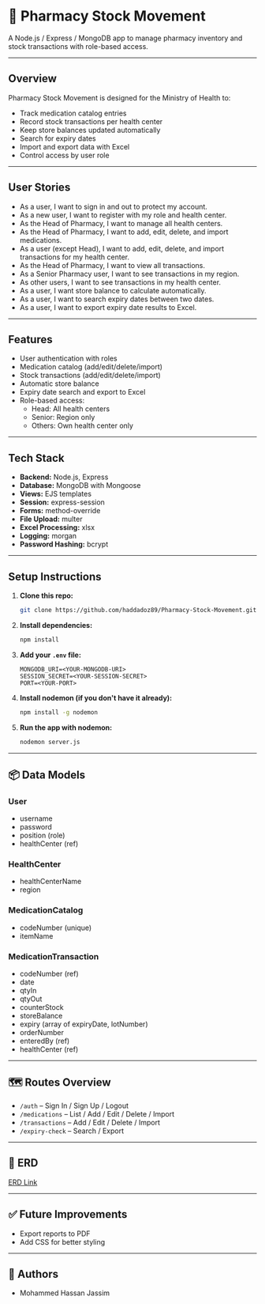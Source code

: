 # 💊 Pharmacy Stock Movement

A Node.js / Express / MongoDB app to manage pharmacy inventory and stock transactions with role-based access.

---

##  Overview

Pharmacy Stock Movement is designed for the Ministry of Health to:

- Track medication catalog entries
- Record stock transactions per health center
- Keep store balances updated automatically
- Search for expiry dates
- Import and export data with Excel
- Control access by user role

---

##  User Stories

- As a user, I want to sign in and out to protect my account.
- As a new user, I want to register with my role and health center.
- As the Head of Pharmacy, I want to manage all health centers.
- As the Head of Pharmacy, I want to add, edit, delete, and import medications.
- As a user (except Head), I want to add, edit, delete, and import transactions for my health center.
- As the Head of Pharmacy, I want to view all transactions.
- As a Senior Pharmacy user, I want to see transactions in my region.
- As other users, I want to see transactions in my health center.
- As a user, I want store balance to calculate automatically.
- As a user, I want to search expiry dates between two dates.
- As a user, I want to export expiry date results to Excel.

---

## Features

- User authentication with roles
- Medication catalog (add/edit/delete/import)
- Stock transactions (add/edit/delete/import)
- Automatic store balance
- Expiry date search and export to Excel
- Role-based access:
  - Head: All health centers
  - Senior: Region only
  - Others: Own health center only

---

## Tech Stack

- **Backend:** Node.js, Express
- **Database:** MongoDB with Mongoose
- **Views:** EJS templates
- **Session:** express-session
- **Forms:** method-override
- **File Upload:** multer
- **Excel Processing:** xlsx
- **Logging:** morgan
- **Password Hashing:** bcrypt

---

## Setup Instructions

1. **Clone this repo:**
    ```bash
    git clone https://github.com/haddadoz89/Pharmacy-Stock-Movement.git
    ```

2. **Install dependencies:**
    ```bash
    npm install
    ```

3. **Add your `.env` file:**
    ```env
    MONGODB_URI=<YOUR-MONGODB-URI>
    SESSION_SECRET=<YOUR-SESSION-SECRET>
    PORT=<YOUR-PORT>
    ```

4. **Install nodemon (if you don't have it already):**
    ```bash
    npm install -g nodemon
    ```

5. **Run the app with nodemon:**
    ```bash
    nodemon server.js
    ```

---

## 📦 Data Models

### User
- username
- password
- position (role)
- healthCenter (ref)

### HealthCenter
- healthCenterName
- region

### MedicationCatalog
- codeNumber (unique)
- itemName

### MedicationTransaction
- codeNumber (ref)
- date
- qtyIn
- qtyOut
- counterStock
- storeBalance
- expiry (array of expiryDate, lotNumber)
- orderNumber
- enteredBy (ref)
- healthCenter (ref)

---

## 🗺️ Routes Overview

- `/auth` – Sign In / Sign Up / Logout
- `/medications` – List / Add / Edit / Delete / Import
- `/transactions` – Add / Edit / Delete / Import
- `/expiry-check` – Search / Export

---

## 📑 ERD

[ERD Link]( https://lucid.app/lucidchart/4264f55d-f7fe-4d72-8e2a-f24cb57dc84a/edit?viewport_loc=-453%2C-96%2C3980%2C1710%2C0_0&invitationId=inv_316b028f-b953-496d-9cad-dbfa87296ac0)

---

## ✅ Future Improvements

- Export reports to PDF
- Add CSS for better styling

---

## 👥 Authors

- Mohammed Hassan Jassim